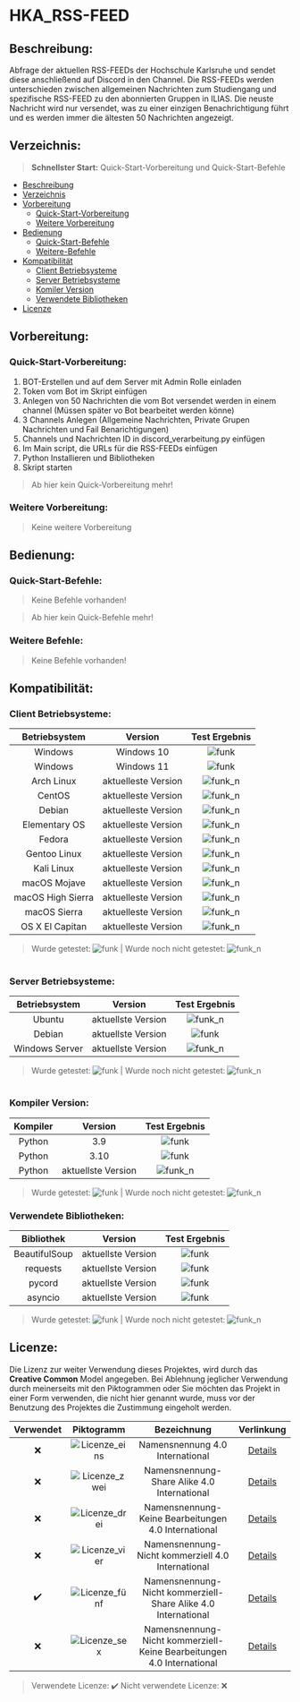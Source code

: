 # HKA_RSS-FEED



## Beschreibung:
Abfrage der aktuellen RSS-FEEDs der Hochschule Karlsruhe und sendet diese anschließend auf Discord in den Channel. Die RSS-FEEDs werden unterschieden zwischen allgemeinen Nachrichten zum Studiengang und spezifische RSS-FEED zu den abonnierten Gruppen in ILIAS. Die neuste Nachricht wird nur versendet, was zu einer einzigen Benachrichtigung führt und es werden immer die ältesten 50 Nachrichten angezeigt.


## Verzeichnis:
> **Schnellster Start:** Quick-Start-Vorbereitung und Quick-Start-Befehle
* [Beschreibung](#Beschreibung)
* [Verzeichnis](#Verzeichnis)
* [Vorbereitung](#Vorbereitung)
  * [Quick-Start-Vorbereitung](#Quick-Start-Vorbereitung)
  * [Weitere Vorbereitung](#Weitere-Vorbereitung)
* [Bedienung](#Bedinung)
  * [Quick-Start-Befehle](#Quick-Start-Befehle)
  * [Weitere-Befehle](#Weitere-Befehle)
* [Kompatibilität](#Kompatibilität)
  * [Client Betriebsysteme](#Client-Betriebsysteme)
  * [Server Betriebsysteme](#Server-Betriebsysteme)
  * [Komiler Version](#Kompiler-Version)
  * [Verwendete Bibliotheken](#Verwendete-Bibliotheken)
* [Licenze](#Licenze)

## Vorbereitung:

### Quick-Start-Vorbereitung:
1. BOT-Erstellen und auf dem Server mit Admin Rolle einladen
2. Token vom Bot im Skript einfügen
3. Anlegen von 50 Nachrichten die vom Bot versendet werden in einem channel (Müssen später vo Bot bearbeitet werden könne)
4. 3 Channels Anlegen (Allgemeine Nachrichten, Private Grupen Nachrichten und Fail Benarichtigungen)
5. Channels und Nachrichten ID in discord_verarbeitung.py einfügen
6. Im Main script, die URLs für die RSS-FEEDs einfügen
7. Python Installieren und Bibliotheken
8. Skript starten

> Ab hier kein Quick-Vorbereitung mehr!

### Weitere Vorbereitung: 
> Keine weitere Vorbereitung 

## Bedienung: 

### Quick-Start-Befehle:

> Keine Befehle vorhanden!

> Ab hier kein Quick-Befehle mehr!

### Weitere Befehle:

> Keine Befehle vorhanden!

## Kompatibilität:

### Client Betriebsysteme:
|Betriebsystem|Version|Test Ergebnis|
|:---:|:---:|:---:|
|Windows|Windows 10|![funk](https://img.shields.io/badge/checks-passing-green)|
|Windows|Windows 11|![funk](https://img.shields.io/badge/checks-passing-green)|
|Arch Linux|aktuelleste Version|![funk_n](https://img.shields.io/badge/checks-not%20tested-red)|
|CentOS|aktuelleste Version|![funk_n](https://img.shields.io/badge/checks-not%20tested-red)|
|Debian|aktuelleste Version|![funk_n](https://img.shields.io/badge/checks-not%20tested-red)|
|Elementary OS|aktuelleste Version|![funk_n](https://img.shields.io/badge/checks-not%20tested-red)|
|Fedora|aktuelleste Version|![funk_n](https://img.shields.io/badge/checks-not%20tested-red)|
|Gentoo Linux|aktuelleste Version|![funk_n](https://img.shields.io/badge/checks-not%20tested-red)|
|Kali Linux|aktuelleste Version|![funk_n](https://img.shields.io/badge/checks-not%20tested-red)|
|macOS Mojave|aktuelleste Version|![funk_n](https://img.shields.io/badge/checks-not%20tested-red)|
|macOS High Sierra|aktuelleste Version|![funk_n](https://img.shields.io/badge/checks-not%20tested-red)|
|macOS Sierra|aktuelleste Version|![funk_n](https://img.shields.io/badge/checks-not%20tested-red)|
|OS X El Capitan|aktuelleste Version|![funk_n](https://img.shields.io/badge/checks-not%20tested-red)|

> Wurde getestet: ![funk](https://img.shields.io/badge/checks-passing-green) | Wurde noch nicht getestet: ![funk_n](https://img.shields.io/badge/checks-not%20tested-red)

#
### Server Betriebsysteme:
|Betriebsystem|Version|Test Ergebnis|
|:---:|:---:|:---:|
|Ubuntu|aktuellste Version|![funk_n](https://img.shields.io/badge/checks-not%20tested-red)|
|Debian|aktuellste Version|![funk](https://img.shields.io/badge/checks-passing-green)|
|Windows Server| aktuellste Version|![funk_n](https://img.shields.io/badge/checks-not%20tested-red)|

> Wurde getestet: ![funk](https://img.shields.io/badge/checks-passing-green) | Wurde noch nicht getestet: ![funk_n](https://img.shields.io/badge/checks-not%20tested-red)

#

### Kompiler Version:
|Kompiler|Version|Test Ergebnis|
|:---:|:---:|:---:|
|Python| 3.9 |![funk](https://img.shields.io/badge/checks-not%20tested-red)|
|Python| 3.10 |![funk](https://img.shields.io/badge/checks-passing-green)|
|Python| aktuellste Version |![funk_n](https://img.shields.io/badge/checks-not%20tested-red)|

> Wurde getestet: ![funk](https://img.shields.io/badge/checks-passing-green) | Wurde noch nicht getestet: ![funk_n](https://img.shields.io/badge/checks-not%20tested-red)

### Verwendete Bibliotheken:
|Bibliothek|Version|Test Ergebnis|
|:---:|:---:|:---:|
|BeautifulSoup| aktuellste Version |![funk](https://img.shields.io/badge/checks-passing-green)|
|requests| aktuellste Version |![funk](https://img.shields.io/badge/checks-passing-green)|
|pycord| aktuellste Version |![funk](https://img.shields.io/badge/checks-passing-green)|
|asyncio| aktuellste Version |![funk](https://img.shields.io/badge/checks-passing-green)|

> Wurde getestet: ![funk](https://img.shields.io/badge/checks-passing-green) | Wurde noch nicht getestet: ![funk_n](https://img.shields.io/badge/checks-not%20tested-red)


## Licenze:

Die Lizenz zur weiter Verwendung dieses Projektes, wird durch das **Creative Common** Model angegeben. 
Bei Ablehnung jeglicher Verwendung durch meinerseits mit den Piktogrammen oder Sie möchten das Projekt in einer Form verwenden, die nicht hier genannt wurde, muss vor 
der Benutzung des Projektes die Zustimmung eingeholt werden.

|Verwendet|Piktogramm|Bezeichnung|Verlinkung|
|:---:|:---:|:---:|:---:|
|:x:|![Licenze_eins](http://mirrors.creativecommons.org/presskit/buttons/88x31/png/by.png)|Namensnennung 4.0 International|[Details](https://creativecommons.org/licenses/by/4.0/legalcode.de)|
|:x:|![Licenze_zwei](http://mirrors.creativecommons.org/presskit/buttons/88x31/png/by-sa.png)|Namensnennung-Share Alike 4.0 International|[Details](https://creativecommons.org/licenses/by-sa/4.0/legalcode.de)|
|:x:|![Licenze_drei](http://mirrors.creativecommons.org/presskit/buttons/88x31/png/by-nd.png)|Namensnennung-Keine Bearbeitungen 4.0 International|[Details](https://creativecommons.org/licenses/by-nd/4.0/legalcode.de)|
|:x:|![Licenze_vier](http://mirrors.creativecommons.org/presskit/buttons/88x31/png/by-nc.eu.png)|Namensnennung-Nicht kommerziell 4.0 International|[Details](https://creativecommons.org/licenses/by-nc/4.0/legalcode.de)|
|:heavy_check_mark:|![Licenze_fünf](http://mirrors.creativecommons.org/presskit/buttons/88x31/png/by-nc-sa.eu.png)|	Namensnennung-Nicht kommerziell-Share Alike 4.0 International|[Details](https://creativecommons.org/licenses/by-nc-sa/4.0/legalcode.de)|
|:x:|![Licenze_sex](http://mirrors.creativecommons.org/presskit/buttons/88x31/png/by-nc-nd.eu.png)|	Namensnennung-Nicht kommerziell-Keine Bearbeitungen 4.0 International|[Details](https://creativecommons.org/licenses/by-nc-nd/4.0/legalcode.de)|

> Verwendete Licenze: :heavy_check_mark: Nicht verwendete Licenze: :x:
